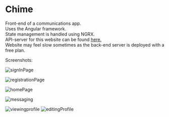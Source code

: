 # Chime 

    
Front-end of a communications app.           
Uses the Angular framework.    
State management is handled using NGRX.    
API-server for this website can be found [here.](https://github.com/lincolnChoy/Chat-Time-API)    
Website may feel slow sometimes as the back-end server is deployed with a free plan.    

Screenshots:    

![signInPage](https://puu.sh/D150d/72a9a5ed37.jpg)    

![registrationPage](https://puu.sh/D151x/0ad1fb62d8.jpg)    

![homePage](https://puu.sh/D152q/0b2dfad3c0.jpg)    

![messaging](https://puu.sh/D155b/e7e89d514b.jpg)   


![viewingprofile](https://puu.sh/D2tAN/72ee58cd4f.jpg)
![editingProfile](https://puu.sh/D2tAj/8be995e78f.jpg)
